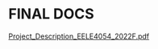 # FINAL DOCS
[Project_Description_EELE4054_2022F.pdf](https://github.com/stefanbif/VLSI/files/10155523/Project_Description_EELE4054_2022F.pdf)
